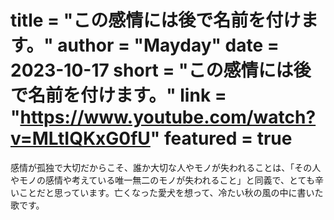 title = "この感情には後で名前を付けます。"
author = "Mayday"
date = 2023-10-17
short = "この感情には後で名前を付けます。"
link = "https://www.youtube.com/watch?v=MLtIQKxG0fU"
featured = true
===

感情が孤独で大切だからこそ、誰か大切な人やモノが失われることは、「その人やモノの感情や考えている唯一無二のモノが失われること」と同義で、とても辛いことだと思っています。亡くなった愛犬を想って、冷たい秋の風の中に書いた歌です。